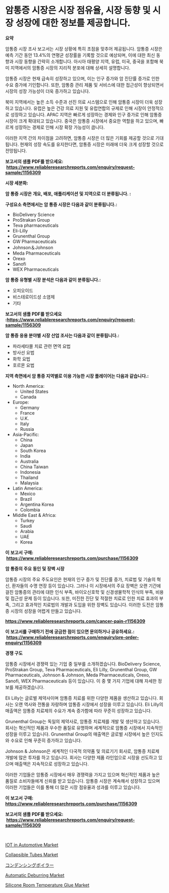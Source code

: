 <p><h1>암통증 시장은 시장 점유율, 시장 동향 및 시장 성장에 대한 정보를 제공합니다.</h1></p><p><strong>요약</strong></p>
<p><p>암통증 시장 조사 보고서는 시장 상황에 특히 초점을 맞추어 제공됩니다. 암통증 시장은 예측 기간 동안 13.4%의 연평균 성장률을 기록할 것으로 예상되며, 이에 대한 최신 동향과 시장 동향을 간략히 소개합니다. 아시아 태평양 지역, 유럽, 미국, 중국을 포함해 북미 지역에서의 암통증 시장의 지리적 분포에 대해 상세히 설명합니다.</p><p>암통증 시장은 현재 급속히 성장하고 있으며, 이는 인구 증가와 암 진단률 증가로 인한 수요 증가에 기인합니다. 또한, 암통증 관리 제품 및 서비스에 대한 접근성이 향상되면서 시장의 성장 가능성이 더욱 증가하고 있습니다.</p><p>북미 지역에서는 높은 소득 수준과 선진 의료 시스템으로 인해 암통증 시장이 더욱 성장하고 있습니다. 유럽은 높은 건강 의료 지원 및 유럽연합의 규제로 인해 시장이 안정적으로 성장하고 있습니다. APAC 지역은 빠르게 성장하는 경제와 인구 증가로 인해 암통증 시장이 크게 확대되고 있습니다. 중국은 암통증 시장에서 중요한 역할을 하고 있으며, 빠르게 성장하는 경제로 인해 시장 확장 가능성이 큽니다.</p><p>이러한 지역 간의 차이점을 고려하면, 암통증 시장은 더 많은 기회를 제공할 것으로 기대됩니다. 현재의 성장 속도를 유지한다면, 암통증 시장은 미래에 더욱 크게 성장할 것으로 전망됩니다.</p></p>
<p><strong>보고서의 샘플 PDF를 받으세요: &nbsp;<a href="https://www.reliableresearchreports.com/enquiry/request-sample/1156309">https://www.reliableresearchreports.com/enquiry/request-sample/1156309</a></strong></p>
<p><strong>시장 세분화:</strong></p>
<p><strong> 암 통증 시장은 개요, 배포, 애플리케이션 및 지역으로 더 분류됩니다. :</strong></p>
<p><strong>구성요소 측면에서는 암 통증 시장은 다음과 같이 분류됩니다.:</strong></p>
<p><ul><li>BioDelivery Science</li><li>ProStrakan Group</li><li>Teva pharmaceuticals</li><li>Eli-Lilly</li><li>Grunenthal Group</li><li>GW Pharmaceuticals</li><li>Johnson＆Johnson</li><li>Meda Pharmaceuticals</li><li>Orexo</li><li>Sanofi</li><li>WEX Pharmaceuticals</li></ul></p>
<p><strong> 암 통증 유형별 시장 분석은 다음과 같이 분류됩니다.:</strong></p>
<p><ul><li>오피오이드</li><li>비스테로이드성 소염제</li><li>기타</li></ul></p>
<p><strong>보고서의 샘플 PDF를 받으세요 :<a href="https://www.reliableresearchreports.com/enquiry/request-sample/1156309">https://www.reliableresearchreports.com/enquiry/request-sample/1156309</a></strong></p>
<p><strong> 암 통증 응용 분야별 시장 산업 조사는 다음과 같이 분류됩니다.:</strong></p>
<p><ul><li>파라세타몰 치료 관련 면역 요법</li><li>방사선 요법</li><li>화학 요법</li><li>호르몬 요법</li></ul></p>
<p><strong>지역 측면에서 암 통증 지역별로 이용 가능한 시장 플레이어는 다음과 같습니다.:</strong></p>
<p><ul>
    <li>
        North America:
        <ul>
            <li>United States</li>
            <li>Canada</li>
        </ul>
    </li>
    <li>
        Europe:
        <ul>
            <li>Germany</li>
            <li>France</li>
            <li>U.K.</li>
            <li>Italy</li>
            <li>Russia</li>
        </ul>
    </li>
    <li>
        Asia-Pacific:
        <ul>
            <li>China</li>
            <li>Japan</li>
            <li>South Korea</li>
            <li>India</li>
            <li>Australia</li>
            <li>China Taiwan</li>
            <li>Indonesia</li>
            <li>Thailand</li>
            <li>Malaysia</li>
        </ul>
    </li>
    <li>
        Latin America:
        <ul>
            <li>Mexico</li>
            <li>Brazil</li>
            <li>Argentina Korea</li>
            <li>Colombia</li>
        </ul>
    </li>
    <li>
        Middle East & Africa:
        <ul>
            <li>Turkey</li>
            <li>Saudi</li>
            <li>Arabia</li>
            <li>UAE</li>
            <li>Korea</li>
        </ul>
    </li>
    </ul></p>
<p><strong>이 보고서 구매: &nbsp;<a href="https://www.reliableresearchreports.com/purchase/1156309">https://www.reliableresearchreports.com/purchase/1156309</a></strong></p>
<p><strong>암 통증의 주요 동인 및 장벽 시장</strong></p>
<p><p>암통증 시장의 주요 주도요인은 현재의 인구 증가 및 진단률 증가, 치료법 및 기술의 혁신, 환자들의 수명 연장 등이 있습니다. 그러나 이 시장에서의 주요 장벽은 오랜 기간에 걸친 암통증의 관리에 대한 인식 부족, 바이오신호학 및 신경생물학적 인식의 부족, 비용 및 접근성 문제 등이 있습니다. 또한, 미진한 진단 및 적절한 치료로 인한 치료 효과의 부족, 그리고 효과적인 치료법의 개발과 도입을 위한 장벽도 있습니다. 이러한 도전은 암통증 시장의 성장을 어렵게 만들고 있습니다.</p></p>
<p><strong><a href="https://www.reliableresearchreports.com/cancer-pain-r1156309">https://www.reliableresearchreports.com/cancer-pain-r1156309</a></strong></p>
<p><strong>이 보고서를 구매하기 전에 궁금한 점이 있으면 문의하거나 공유하세요.: &nbsp;<a href="https://www.reliableresearchreports.com/enquiry/pre-order-enquiry/1156309">https://www.reliableresearchreports.com/enquiry/pre-order-enquiry/1156309</a></strong></p>
<p><strong>경쟁 구도</strong></p>
<p><p>암통증 시장에서 경쟁력 있는 기업 중 일부를 소개하겠습니다. BioDelivery Science, ProStrakan Group, Teva Pharmaceuticals, Eli Lilly, Grunenthal Group, GW Pharmaceuticals, Johnson & Johnson, Meda Pharmaceuticals, Orexo, Sanofi, WEX Pharmaceuticals 등이 있습니다. 이 중 몇 가지 기업에 대해 자세한 정보를 제공하겠습니다.</p><p>Eli Lilly는 글로벌 제약사이며 암통증 치료를 위한 다양한 제품을 생산하고 있습니다. 회사는 오랜 역사와 전통을 자랑하며 암통증 시장에서 성장을 이루고 있습니다. Eli Lilly의 매출액은 암통증 치료제의 수요가 계속 증가함에 따라 꾸준히 성장하고 있습니다.</p><p>Grunenthal Group는 독일의 제약사로, 암통증 치료제를 개발 및 생산하고 있습니다. 회사는 혁신적인 제품과 우수한 품질로 유명하며 세계적으로 암통증 시장에서 지속적인 성장을 이루고 있습니다. Grunenthal Group의 매출액은 글로벌 시장에서 높은 인지도와 수요로 인해 꾸준히 증가하고 있습니다.</p><p>Johnson & Johnson은 세계적인 다국적 의약품 및 의료기기 회사로, 암통증 치료제 개발에 많은 투자를 하고 있습니다. 회사는 다양한 제품 라인업으로 시장을 선도하고 있으며 매출액은 지속적으로 성장하고 있습니다.</p><p>이러한 기업들은 암통증 시장에서 매우 경쟁력을 가지고 있으며 혁신적인 제품과 높은 품질로 소비자들에게 신뢰를 받고 있습니다. 암통증 시장은 계속해서 성장하고 있으며 이러한 기업들은 이를 통해 더 많은 시장 점유율과 성과를 이루고 있습니다.</p></p>
<p><strong>이 보고서 구매: &nbsp; <a href="https://www.reliableresearchreports.com/purchase/1156309">https://www.reliableresearchreports.com/purchase/1156309</a></strong></p>
<p><strong>보고서의 샘플 PDF를 받으세요: &nbsp;<a href="https://www.reliableresearchreports.com/enquiry/request-sample/1156309">https://www.reliableresearchreports.com/enquiry/request-sample/1156309</a></strong><strong></strong></p>
<p>&nbsp;</p>
<p><p><a href="https://github.com/markusgodoy/Market-Research-Report-List-2/blob/main/iot-in-automotive-market.md">IOT in Automotive Market</a></p><p><a href="https://issuu.com/reportprime-2/docs/collapsible-tubes-market-size-2030.pptx">Collapsible Tubes Market</a></p><p><a href="https://medium.com/@reyeshowell655/%E3%82%B3%E3%83%B3%E3%83%87%E3%83%B3%E3%82%B7%E3%83%B3%E3%82%B0%E3%83%9C%E3%82%A4%E3%83%A9%E3%83%BC%E5%B8%82%E5%A0%B4%E3%81%AE%E3%83%88%E3%83%AC%E3%83%B3%E3%83%89%E3%81%A8%E5%B8%82%E5%A0%B4%E5%88%86%E6%9E%90%E3%81%AF-2024%E5%B9%B4%E3%81%8B%E3%82%892031%E5%B9%B4%E3%81%BE%E3%81%A7%E3%81%AE%E4%BA%88%E6%B8%AC%E3%81%95%E3%82%8C%E3%81%A6%E3%81%84%E3%81%BE%E3%81%99-14b74cb981ef">コンデンシングボイラー</a></p><p><a href="https://view.publitas.com/reportprime-1/analyzing-automatic-deburring-market-global-industry-perspective-and-forecast-2024-to-2031/">Automatic Deburring Market</a></p><p><a href="https://www.linkedin.com/pulse/silicone-room-temperature-glue-market-challenges-opportunities-oklje?trackingId=MomXT1GeOvIFoElwL4t9Vg%3D%3D">Silicone Room Temperature Glue Market</a></p></p>